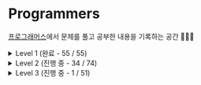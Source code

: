 # Programmers
[프로그래머스](https://programmers.co.kr/learn/challenges)에서 문제를 풀고 공부한 내용을 기록하는 공간 ✍🏻✨  

<details>
<summary> Level 1 (완료 - 55 / 55) </summary>
<div markdown='1'>  
<br>
  
| No. | Title | Type | Blog |
|:------:|:-----:|:----:|:----:|
| 01 | [x만큼 간격이 있는 n개 숫자](https://github.com/limeorange/Programmers_Algorithm/blob/main/Level%201/Lv1_01%20x%EB%A7%8C%ED%81%BC%20%EA%B0%84%EA%B2%A9%EC%9D%B4%20%EC%9E%88%EB%8A%94%20n%EA%B0%9C%20%EC%88%AB%EC%9E%90.ipynb) | 연습문제 | |
| 02 | [직사각형 별찍기](https://github.com/limeorange/Programmers_Algorithm/blob/main/Level%201/Lv1_02%20%EC%A7%81%EC%82%AC%EA%B0%81%ED%98%95%20%EB%B3%84%EC%B0%8D%EA%B8%B0.ipynb) | 연습문제 |
| 03 | [핸드폰 번호 가리기](https://github.com/limeorange/Programmers_Algorithm/blob/main/Level%201/Lv1_03%20%ED%95%B8%EB%93%9C%ED%8F%B0%20%EB%B2%88%ED%98%B8%20%EA%B0%80%EB%A6%AC%EA%B8%B0.ipynb) | 연습문제 |
| 04 | [행렬의 덧셈](https://github.com/limeorange/Programmers_Algorithm/blob/main/Level%201/Lv1_04%20%ED%96%89%EB%A0%AC%EC%9D%98%20%EB%8D%A7%EC%85%88.ipynb) | 연습문제 |
| 05 | [평균 구하기](https://github.com/limeorange/Programmers_Algorithm/blob/main/Level%201/Lv1_05%20%ED%8F%89%EA%B7%A0%20%EA%B5%AC%ED%95%98%EA%B8%B0.ipynb) | 연습문제 |
| 06 | [하샤드 수](https://github.com/limeorange/Programmers_Algorithm/blob/main/Level%201/Lv1_06%20%ED%95%98%EC%83%A4%EB%93%9C%20%EC%88%98.ipynb) | 연습문제 |
| 07 | [최대공약수와 최소공배수](https://github.com/limeorange/Programmers_Algorithm/blob/main/Level%201/Lv1_07%20%EC%B5%9C%EB%8C%80%EA%B3%B5%EC%95%BD%EC%88%98%EC%99%80%20%EC%B5%9C%EC%86%8C%EA%B3%B5%EB%B0%B0%EC%88%98.ipynb) | 연습문제 |
| 08 | [제일 작은 수 제거하기](https://github.com/limeorange/Programmers_Algorithm/blob/main/Level%201/Lv1_08%20%EC%A0%9C%EC%9D%BC%20%EC%9E%91%EC%9D%80%20%EC%88%98%20%EC%A0%9C%EA%B1%B0%ED%95%98%EA%B8%B0.ipynb) | 연습문제 |
| 09 | [정수 내림차순으로 배치하기](https://github.com/limeorange/Programmers_Algorithm/blob/main/Level%201/Lv1_09%20%EC%A0%95%EC%88%98%20%EB%82%B4%EB%A6%BC%EC%B0%A8%EC%88%9C%EC%9C%BC%EB%A1%9C%20%EB%B0%B0%EC%B9%98%ED%95%98%EA%B8%B0.ipynb) | 연습문제 |
| 10 | [콜라츠 추측](https://github.com/limeorange/Programmers_Algorithm/blob/main/Level%201/Lv1_10%20%EC%BD%9C%EB%9D%BC%EC%B8%A0%20%EC%B6%94%EC%B8%A1.ipynb) | 연습문제 |
| 11 | [정수 제곱근 판별](https://github.com/limeorange/Programmers_Algorithm/blob/main/Level%201/Lv1_11%20%EC%A0%95%EC%88%98%20%EC%A0%9C%EA%B3%B1%EA%B7%BC%20%ED%8C%90%EB%B3%84.ipynb) | 연습문제 |
| 12 | [자릿수 더하기](https://github.com/limeorange/Programmers_Algorithm/blob/main/Level%201/Lv1_12%20%EC%9E%90%EB%A6%BF%EC%88%98%20%EB%8D%94%ED%95%98%EA%B8%B0.ipynb) | 연습문제 |
| 13 | [짝수와 홀수](https://github.com/limeorange/Programmers_Algorithm/blob/main/Level%201/Lv1_13%20%EC%A7%9D%EC%88%98%EC%99%80%20%ED%99%80%EC%88%98.ipynb) | 연습문제 |
| 14 | [자연수 뒤집어 배열로 만들기](https://github.com/limeorange/Programmers_Algorithm/blob/main/Level%201/Lv1_14%20%EC%9E%90%EC%97%B0%EC%88%98%20%EB%92%A4%EC%A7%91%EC%96%B4%20%EB%B0%B0%EC%97%B4%EB%A1%9C%20%EB%A7%8C%EB%93%A4%EA%B8%B0.ipynb) | 연습문제 |
| 15 | [이상한 문자 만들기](https://github.com/limeorange/Programmers_Algorithm/blob/main/Level%201/Lv1_15%20%EC%9D%B4%EC%83%81%ED%95%9C%20%EB%AC%B8%EC%9E%90%20%EB%A7%8C%EB%93%A4%EA%B8%B0.ipynb) | 연습문제 |
| 16 | [약수의 합](https://github.com/limeorange/Programmers_Algorithm/blob/main/Level%201/Lv1_16%20%EC%95%BD%EC%88%98%EC%9D%98%20%ED%95%A9.ipynb) |  연습문제 |
| 17 | [문자열을 정수로 바꾸기](https://github.com/limeorange/Programmers_Algorithm/blob/main/Level%201/Lv1_17%20%EB%AC%B8%EC%9E%90%EC%97%B4%EC%9D%84%20%EC%A0%95%EC%88%98%EB%A1%9C%20%EB%B0%94%EA%BE%B8%EA%B8%B0.ipynb) | 연습문제 |
| 18 | [소수 찾기](https://github.com/limeorange/Programmers_Algorithm/blob/main/Level%201/Lv1_18%20%EC%86%8C%EC%88%98%20%EC%B0%BE%EA%B8%B0.ipynb) | 연습문제 |
| 19 | [수박수박수박수박수박수?](https://github.com/limeorange/Programmers_Algorithm/blob/main/Level%201/Lv1_19%20%EC%88%98%EB%B0%95%EC%88%98%EB%B0%95%EC%88%98%EB%B0%95%EC%88%98%EB%B0%95%EC%88%98%EB%B0%95%EC%88%98%3F.ipynb) | 연습문제 |
| 20 | [시저 암호](https://github.com/limeorange/Programmers_Algorithm/blob/main/Level%201/Lv1_20%20%EC%8B%9C%EC%A0%80%20%EC%95%94%ED%98%B8.ipynb) | 연습문제 |
| 21 | [문자열 다루기 기본](https://github.com/limeorange/Programmers_Algorithm/blob/main/Level%201/Lv1_21%20%EB%AC%B8%EC%9E%90%EC%97%B4%20%EB%8B%A4%EB%A3%A8%EA%B8%B0%20%EA%B8%B0%EB%B3%B8.ipynb) | 연습문제 |
| 22 | [서울에서 김서방 찾기](https://github.com/limeorange/Programmers_Algorithm/blob/main/Level%201/Lv1_22%20%EC%84%9C%EC%9A%B8%EC%97%90%EC%84%9C%20%EA%B9%80%EC%84%9C%EB%B0%A9%20%EC%B0%BE%EA%B8%B0.ipynb) | 연습문제 |
| 23 | [문자열 내 p와 y의 개수](https://github.com/limeorange/Programmers_Algorithm/blob/main/Level%201/Lv1_23%20%EB%AC%B8%EC%9E%90%EC%97%B4%20%EB%82%B4%20p%EC%99%80%20y%EC%9D%98%20%EA%B0%9C%EC%88%98.ipynb) | 연습문제 |
| 24 | [문자열 내림차순으로 배치하기](https://github.com/limeorange/Programmers_Algorithm/blob/main/Level%201/Lv1_24%20%EB%AC%B8%EC%9E%90%EC%97%B4%20%EB%82%B4%EB%A6%BC%EC%B0%A8%EC%88%9C%EC%9C%BC%EB%A1%9C%20%EB%B0%B0%EC%B9%98%ED%95%98%EA%B8%B0.ipynb) | 연습문제 |
| 25 | [두 정수 사이의 합](https://github.com/limeorange/Programmers_Algorithm/blob/main/Level%201/Lv1_25%20%EB%91%90%20%EC%A0%95%EC%88%98%20%EC%82%AC%EC%9D%B4%EC%9D%98%20%ED%95%A9.ipynb) | 연습문제 |
| 26 | [문자열 내 마음대로 정렬하기](https://github.com/limeorange/Programmers_Algorithm/blob/main/Level%201/Lv1_26%20%EB%AC%B8%EC%9E%90%EC%97%B4%20%EB%82%B4%20%EB%A7%88%EC%9D%8C%EB%8C%80%EB%A1%9C%20%EC%A0%95%EB%A0%AC%ED%95%98%EA%B8%B0.ipynb) | 연습문제 |
| 27 | [같은 숫자는 싫어](https://github.com/limeorange/Programmers_Algorithm/blob/main/Level%201/Lv1_27%20%EA%B0%99%EC%9D%80%20%EC%88%AB%EC%9E%90%EB%8A%94%20%EC%8B%AB%EC%96%B4.ipynb) | 연습문제 |
| 28 | [나누어 떨어지는 숫자 배열](https://github.com/limeorange/Programmers_Algorithm/blob/main/Level%201/Lv1_28%20%EB%82%98%EB%88%84%EC%96%B4%20%EB%96%A8%EC%96%B4%EC%A7%80%EB%8A%94%20%EC%88%AB%EC%9E%90%20%EB%B0%B0%EC%97%B4.ipynb) | 연습문제 |
| 29 | [가운데 글자 가져오기](https://github.com/limeorange/Programmers_Algorithm/blob/main/Level%201/Lv1_29%20%EA%B0%80%EC%9A%B4%EB%8D%B0%20%EA%B8%80%EC%9E%90%20%EA%B0%80%EC%A0%B8%EC%98%A4%EA%B8%B0.ipynb) | 연습문제 |
| 30 | [2016년](https://github.com/limeorange/Programmers_Algorithm/blob/main/Level%201/Lv1_30%202016%EB%85%84.ipynb) | 연습문제 |
| 31 | [나머지가 1이 되는 수 찾기](https://github.com/limeorange/Programmers_Algorithm/blob/main/Level%201/Lv1_31%20%EB%82%98%EB%A8%B8%EC%A7%80%EA%B0%80%201%EC%9D%B4%20%EB%90%98%EB%8A%94%20%EC%88%98%20%EC%B0%BE%EA%B8%B0.ipynb) | 월간 코드 챌린지 시즌3 |
| 32 | [두 개 뽑아서 더하기](https://github.com/limeorange/Programmers_Algorithm/blob/main/Level%201/Lv1_32%20%EB%91%90%20%EA%B0%9C%20%EB%BD%91%EC%95%84%EC%84%9C%20%EB%8D%94%ED%95%98%EA%B8%B0.ipynb) | 월간 코드 챌린지 시즌1 |
| 33 | [부족한 금액 계산하기](https://github.com/limeorange/Programmers_Algorithm/blob/main/Level%201/Lv1_33%20%EB%B6%80%EC%A1%B1%ED%95%9C%20%EA%B8%88%EC%95%A1%20%EA%B3%84%EC%82%B0%ED%95%98%EA%B8%B0.ipynb) | 위클리 챌린지 |
| 34 | [최소직사각형](https://github.com/limeorange/Programmers_Algorithm/blob/main/Level%201/Lv1_34%20%EC%B5%9C%EC%86%8C%EC%A7%81%EC%82%AC%EA%B0%81%ED%98%95.ipynb) | 위클리 챌린지 |
| 35 | [완주하지 못한 선수](https://github.com/limeorange/Programmers_Algorithm/blob/main/Level%201/Lv1_35%20%EC%99%84%EC%A3%BC%ED%95%98%EC%A7%80%20%EB%AA%BB%ED%95%9C%20%EC%84%A0%EC%88%98.ipynb) | 해시 |
| 36 | [약수의 개수와 덧셈](https://github.com/limeorange/Programmers_Algorithm/blob/main/Level%201/Lv1_36%20%EC%95%BD%EC%88%98%EC%9D%98%20%EA%B0%9C%EC%88%98%EC%99%80%20%EB%8D%A7%EC%85%88.ipynb) | 월간 코드 챌린지 시즌2 |
| 37 | [음양 더하기](https://github.com/limeorange/Programmers_Algorithm/blob/main/Level%201/Lv1_37%20%EC%9D%8C%EC%96%91%20%EB%8D%94%ED%95%98%EA%B8%B0.ipynb) | 월간 코드 챌린지 시즌2 |
| 38 | [K번째수](https://github.com/limeorange/Programmers_Algorithm/blob/main/Level%201/Lv1_38%20K%EB%B2%88%EC%A7%B8%EC%88%98.ipynb) | 정렬 |
| 39 | [없는 숫자 더하기](https://github.com/limeorange/Programmers_Algorithm/blob/main/Level%201/Lv1_39%20%EC%97%86%EB%8A%94%20%EC%88%AB%EC%9E%90%20%EB%8D%94%ED%95%98%EA%B8%B0.ipynb) | 월간 코드 챌린지 시즌3 |
| 40 | [소수 만들기](https://github.com/limeorange/Programmers_Algorithm/blob/main/Level%201/Lv1_40%20%EC%86%8C%EC%88%98%20%EB%A7%8C%EB%93%A4%EA%B8%B0.ipynb) | Summer/Winter Coding(~2018) |
| 41 | [체육복](https://github.com/limeorange/Programmers_Algorithm/blob/main/Level%201/Lv1_41%20%EC%B2%B4%EC%9C%A1%EB%B3%B5.ipynb) | 탐욕법(Greedy) | 
| 42 | [신규 아이디 추천](https://github.com/limeorange/Programmers_Algorithm/blob/main/Level%201/Lv1_42%20%EC%8B%A0%EA%B7%9C%20%EC%95%84%EC%9D%B4%EB%94%94%20%EC%B6%94%EC%B2%9C.ipynb) | 2021 KAKAO BLIND RECRUITMENT |
| 43 | [숫자 문자열과 영단어](https://github.com/limeorange/Programmers_Algorithm/blob/main/Level%201/Lv1_43%20%EC%88%AB%EC%9E%90%20%EB%AC%B8%EC%9E%90%EC%97%B4%EA%B3%BC%20%EC%98%81%EB%8B%A8%EC%96%B4.ipynb) | 2021 카카오 채용연계형 인턴십 |
| 44 | [내적](https://github.com/limeorange/Programmers_Algorithm/blob/main/Level%201/Lv1_44%20%EB%82%B4%EC%A0%81.ipynb) | 월간 코드 챌린지 시즌1 |
| 45 | [모의고사](https://github.com/limeorange/Programmers_Algorithm/blob/main/Level%201/Lv1_45%20%EB%AA%A8%EC%9D%98%EA%B3%A0%EC%82%AC.ipynb) | 완전탐색 |
| 46 | [폰켓몬](https://github.com/limeorange/Programmers_Algorithm/blob/main/Level%201/Lv1_46%20%ED%8F%B0%EC%BC%93%EB%AA%AC.ipynb) | 찾아라 프로그래밍 마에스터 |
| 47 | [예산](https://github.com/limeorange/Programmers_Algorithm/blob/main/Level%201/Lv1_47%20%EC%98%88%EC%82%B0.ipynb) | Summer/Winter Coding(~2018) |
| 48 | [신고 결과 받기](https://github.com/limeorange/Programmers_Algorithm/blob/main/Level%201/Lv1_48%20%EC%8B%A0%EA%B3%A0%20%EA%B2%B0%EA%B3%BC%20%EB%B0%9B%EA%B8%B0.ipynb) | 2022 KAKAO BLIND RECRUITMENT |
| 49 | [실패율](https://github.com/limeorange/Programmers_Algorithm/blob/main/Level%201/Lv1_49%20%EC%8B%A4%ED%8C%A8%EC%9C%A8.ipynb) | 2019 KAKAO BLIND RECRUITMENT |
| 50 | [크레인 인형뽑기 게임](https://github.com/limeorange/Programmers_Algorithm/blob/main/Level%201/Lv1_50%20%ED%81%AC%EB%A0%88%EC%9D%B8%20%EC%9D%B8%ED%98%95%EB%BD%91%EA%B8%B0%20%EA%B2%8C%EC%9E%84.ipynb) | 2019 카카오 개발자 겨울 인턴십 |
| 51 | [[1차] 다트 게임](https://github.com/limeorange/Programmers_Algorithm/blob/main/Level%201/Lv1_51%20%5B1%EC%B0%A8%5D%20%EB%8B%A4%ED%8A%B8%20%EA%B2%8C%EC%9E%84.ipynb) | 2018 KAKAO BLIND RECRUITMENT |
| 52 | [로또의 최고 순위와 최저 순위](https://github.com/limeorange/Programmers_Algorithm/blob/main/Level%201/Lv1_52%20%EB%A1%9C%EB%98%90%EC%9D%98%20%EC%B5%9C%EA%B3%A0%20%EC%88%9C%EC%9C%84%EC%99%80%20%EC%B5%9C%EC%A0%80%20%EC%88%9C%EC%9C%84.ipynb) | 2021 Dev-Matching: 웹 백엔드 개발자(상반기) |
| 53 | [키패드 누르기](https://github.com/limeorange/Programmers_Algorithm/blob/main/Level%201/Lv1_53%20%ED%82%A4%ED%8C%A8%EB%93%9C%20%EB%88%84%EB%A5%B4%EA%B8%B0.ipynb) | 2020 카카오 인턴십 |
| 54 | [3진법 뒤집기](https://github.com/limeorange/Programmers_Algorithm/blob/main/Level%201/Lv1_54%203%EC%A7%84%EB%B2%95%20%EB%92%A4%EC%A7%91%EA%B8%B0.ipynb) | 월간 코드 챌린지 시즌1 |
| 55 | [[1차] 비밀지도](https://github.com/limeorange/Programmers_Algorithm/blob/main/Level%201/Lv1_55%20%5B1%EC%B0%A8%5D%20%EB%B9%84%EB%B0%80%EC%A7%80%EB%8F%84.ipynb) | 2018 KAKAO BLIND RECRUITMENT |

  </div>
</details>


<details>
<summary> Level 2 (진행 중 - 34 / 74) </summary>
<div markdown='1'>  
<br>
  
| No. | Title | Type | Blog |
|:------:|:-----:|:----:|:----:|
| 01 | [최솟값 만들기](https://github.com/limeorange/Programmers_Algorithm/blob/main/Level%202/Lv2_01%20%EC%B5%9C%EC%86%9F%EA%B0%92%20%EB%A7%8C%EB%93%A4%EA%B8%B0.ipynb) | 연습문제 | [🍋](https://velog.io/@limeorange/%ED%94%84%EB%A1%9C%EA%B7%B8%EB%9E%98%EB%A8%B8%EC%8A%A4-Python-%EC%B5%9C%EC%86%9F%EA%B0%92-%EB%A7%8C%EB%93%A4%EA%B8%B0) |
| 02 | [행렬의 곱셈](https://github.com/limeorange/Programmers_Algorithm/blob/main/Level%202/Lv2_02%20%ED%96%89%EB%A0%AC%EC%9D%98%20%EA%B3%B1%EC%85%88.ipynb) | 연습문제 | [🍋](https://velog.io/@limeorange/%ED%94%84%EB%A1%9C%EA%B7%B8%EB%9E%98%EB%A8%B8%EC%8A%A4-Python-%ED%96%89%EB%A0%AC%EC%9D%98-%EA%B3%B1%EC%85%88) |
| 03 | [최댓값과 최솟값](https://github.com/limeorange/Programmers_Algorithm/blob/main/Level%202/Lv2_03%20%EC%B5%9C%EB%8C%93%EA%B0%92%EA%B3%BC%20%EC%B5%9C%EC%86%9F%EA%B0%92.ipynb) | 연습문제 | [🍋](https://velog.io/@limeorange/%ED%94%84%EB%A1%9C%EA%B7%B8%EB%9E%98%EB%A8%B8%EC%8A%A4-Python-%EC%B5%9C%EB%8C%93%EA%B0%92%EA%B3%BC-%EC%B5%9C%EC%86%9F%EA%B0%92) |
| 04 | [N개의 최소공배수](https://github.com/limeorange/Programmers_Algorithm/blob/main/Level%202/Lv2_04%20N%EA%B0%9C%EC%9D%98%20%EC%B5%9C%EC%86%8C%EA%B3%B5%EB%B0%B0%EC%88%98.ipynb) | 연습문제 | [🍋](https://velog.io/@limeorange/%ED%94%84%EB%A1%9C%EA%B7%B8%EB%9E%98%EB%A8%B8%EC%8A%A4-Python-N%EA%B0%9C%EC%9D%98-%EC%B5%9C%EC%86%8C%EA%B3%B5%EB%B0%B0%EC%88%98) |
| 05 | [JadenCase 문자열 만들기](https://github.com/limeorange/Programmers_Algorithm/blob/main/Level%202/Lv2_05%20JadenCase%20%EB%AC%B8%EC%9E%90%EC%97%B4%20%EB%A7%8C%EB%93%A4%EA%B8%B0.ipynb) | 연습문제 | [🍋](https://velog.io/@limeorange/%ED%94%84%EB%A1%9C%EA%B7%B8%EB%9E%98%EB%A8%B8%EC%8A%A4-Python-JadenCase-%EB%AC%B8%EC%9E%90%EC%97%B4-%EB%A7%8C%EB%93%A4%EA%B8%B0) |
| 06 | [숫자의 표현](https://github.com/limeorange/Programmers_Algorithm/blob/main/Level%202/Lv2_06%20%EC%88%AB%EC%9E%90%EC%9D%98%20%ED%91%9C%ED%98%84.ipynb) | 연습문제 | [🍋](https://velog.io/@limeorange/%ED%94%84%EB%A1%9C%EA%B7%B8%EB%9E%98%EB%A8%B8%EC%8A%A4-Python-%EC%88%AB%EC%9E%90%EC%9D%98-%ED%91%9C%ED%98%84) |
| 07 | [모음 사전](https://github.com/limeorange/Programmers_Algorithm/blob/main/Level%202/Lv2_07%20%EB%AA%A8%EC%9D%8C%20%EC%82%AC%EC%A0%84.ipynb) | 위클리 챌린지 | [🍋](https://velog.io/@limeorange/%ED%94%84%EB%A1%9C%EA%B7%B8%EB%9E%98%EB%A8%B8%EC%8A%A4-Python-dky9qcpp) |
| 08 | [올바른 괄호](https://github.com/limeorange/Programmers_Algorithm/blob/main/Level%202/Lv2_08%20%EC%98%AC%EB%B0%94%EB%A5%B8%20%EA%B4%84%ED%98%B8.ipynb) | 연습문제 | [🍋](https://velog.io/@limeorange/%ED%94%84%EB%A1%9C%EA%B7%B8%EB%9E%98%EB%A8%B8%EC%8A%A4-Python-%EC%98%AC%EB%B0%94%EB%A5%B8-%EA%B4%84%ED%98%B8) |
| 09 | [오픈채팅방](https://github.com/limeorange/Programmers_Algorithm/blob/main/Level%202/Lv2_09%20%EC%98%A4%ED%94%88%EC%B1%84%ED%8C%85%EB%B0%A9.ipynb) | 2019 KAKAO BLIND RECRUITMENT | [🍋](https://velog.io/@limeorange/%ED%94%84%EB%A1%9C%EA%B7%B8%EB%9E%98%EB%A8%B8%EC%8A%A4-Python-%EC%98%A4%ED%94%88%EC%B1%84%ED%8C%85%EB%B0%A9) |
| 10 | [기능 개발](https://github.com/limeorange/Programmers_Algorithm/blob/main/Level%202/Lv2_10%20%EA%B8%B0%EB%8A%A5%20%EA%B0%9C%EB%B0%9C.ipynb) | 스택/큐 | [🍋](https://velog.io/@limeorange/%ED%94%84%EB%A1%9C%EA%B7%B8%EB%9E%98%EB%A8%B8%EC%8A%A4-Python-%EA%B8%B0%EB%8A%A5-%EA%B0%9C%EB%B0%9C) |
| 11 | [수식 최대화](https://github.com/limeorange/Programmers_Algorithm/blob/main/Level%202/Lv2_11%20%EC%88%98%EC%8B%9D%20%EC%B5%9C%EB%8C%80%ED%99%94.ipynb) | 2020 카카오 인턴십 | [🍋](https://velog.io/@limeorange/%ED%94%84%EB%A1%9C%EA%B7%B8%EB%9E%98%EB%A8%B8%EC%8A%A4-Python-%EC%88%98%EC%8B%9D-%EC%B5%9C%EB%8C%80%ED%99%94) |
| 12 | [[1차] 뉴스 클러스터링](https://github.com/limeorange/Programmers_Algorithm/blob/main/Level%202/Lv2_12%20%5B1%EC%B0%A8%5D%20%EB%89%B4%EC%8A%A4%20%ED%81%B4%EB%9F%AC%EC%8A%A4%ED%84%B0%EB%A7%81.ipynb) | 2018 KAKAO BLIND RECRUITMENT | [🍋](https://velog.io/@limeorange/%ED%94%84%EB%A1%9C%EA%B7%B8%EB%9E%98%EB%A8%B8%EC%8A%A4-Python-1%EC%B0%A8-%EB%89%B4%EC%8A%A4-%ED%81%B4%EB%9F%AC%EC%8A%A4%ED%84%B0%EB%A7%81) |
| 13 | [다음 큰 숫자](https://github.com/limeorange/Programmers_Algorithm/blob/main/Level%202/Lv2_13%20%EB%8B%A4%EC%9D%8C%20%ED%81%B0%20%EC%88%AB%EC%9E%90.ipynb) | 연습문제 | [🍋](https://velog.io/@limeorange/%ED%94%84%EB%A1%9C%EA%B7%B8%EB%9E%98%EB%A8%B8%EC%8A%A4-Python-%EB%8B%A4%EC%9D%8C-%ED%81%B0-%EC%88%AB%EC%9E%90) |
| 14 | [피보나치 수](https://github.com/limeorange/Programmers_Algorithm/blob/main/Level%202/Lv2_14%20%ED%94%BC%EB%B3%B4%EB%82%98%EC%B9%98%20%EC%88%98.ipynb) | 연습문제 | [🍋]() |
| 15 | [피로도](https://github.com/limeorange/Programmers_Algorithm/blob/main/Level%202/Lv2_15%20%ED%94%BC%EB%A1%9C%EB%8F%84.ipynb) | 위클리 챌린지 | [🍋]() |
| 16 | [스킬트리](https://github.com/limeorange/Programmers_Algorithm/blob/main/Level%202/Lv2_16%20%EC%8A%A4%ED%82%AC%ED%8A%B8%EB%A6%AC.ipynb) | Summer/Winter Coding(~2018) | [🍋]() |
| 17 | [전화번호 목록](https://github.com/limeorange/Programmers_Algorithm/blob/main/Level%202/Lv2_17%20%EC%A0%84%ED%99%94%EB%B2%88%ED%98%B8%20%EB%AA%A9%EB%A1%9D.ipynb) | 해시 | [🍋]() |
| 18 | [가장 큰 수](https://github.com/limeorange/Programmers_Algorithm/blob/main/Level%202/Lv2_18%20%EA%B0%80%EC%9E%A5%20%ED%81%B0%20%EC%88%98.ipynb) | 정렬 | [🍋]() |
| 19 | [영어 끝말잇기](https://github.com/limeorange/Programmers_Algorithm/blob/main/Level%202/Lv2_19%20%EC%98%81%EC%96%B4%20%EB%81%9D%EB%A7%90%EC%9E%87%EA%B8%B0.ipynb) | Summer/Winter Coding(~2018) | [🍋]() |
| 20 | [위장](https://github.com/limeorange/Programmers_Algorithm/blob/main/Level%202/Lv2_20%20%EC%9C%84%EC%9E%A5.ipynb) | 해시 | [🍋]() |
| 21 | [메뉴 리뉴얼](https://github.com/limeorange/Programmers_Algorithm/blob/main/Level%202/Lv2_21%20%EB%A9%94%EB%89%B4%20%EB%A6%AC%EB%89%B4%EC%96%BC.ipynb) | 2021 KAKAO BLIND RECRUITMENT | [🍋]() |
| 22 | [소수 찾기](https://github.com/limeorange/Programmers_Algorithm/blob/main/Level%202/Lv2_22%20%EC%86%8C%EC%88%98%20%EC%B0%BE%EA%B8%B0.ipynb) | 완전탐색 | [🍋]() |
| 23 | [카펫](https://github.com/limeorange/Programmers_Algorithm/blob/main/Level%202/Lv2_23%20%EC%B9%B4%ED%8E%AB.ipynb) | 완전탐색 | [🍋]() |
| 24 | [H-Index](https://github.com/limeorange/Programmers_Algorithm/blob/main/Level%202/Lv2_24%20H-Index.ipynb) | 정렬 | [🍋]() |
| 25 | [더 맵게](https://github.com/limeorange/Programmers_Algorithm/blob/main/Level%202/Lv2_25%20%EB%8D%94%20%EB%A7%B5%EA%B2%8C.ipynb) | 힙(Heap) | [🍋]() |
| 26 | [[3차] 파일명 정렬](https://github.com/limeorange/Programmers_Algorithm/blob/main/Level%202/Lv2_26%20%5B3%EC%B0%A8%5D%20%ED%8C%8C%EC%9D%BC%EB%AA%85%20%EC%A0%95%EB%A0%AC.ipynb) | 2018 KAKAO BLIND RECRUITMENT | [🍋]() |
| 27 | [[1차] 프렌즈4블록](https://github.com/limeorange/Programmers_Algorithm/blob/main/Level%202/Lv2_27%20%5B1%EC%B0%A8%5D%20%ED%94%84%EB%A0%8C%EC%A6%884%EB%B8%94%EB%A1%9D.ipynb) | 2018 KAKAO BLIND RECRUITMENT | [🍋]() |
| 28 | [다리를 지나는 트럭](https://github.com/limeorange/Programmers_Algorithm/blob/main/Level%202/Lv2_28%20%EB%8B%A4%EB%A6%AC%EB%A5%BC%20%EC%A7%80%EB%82%98%EB%8A%94%20%ED%8A%B8%EB%9F%AD.ipynb) | 스택/큐 | [🍋]() |
| 29 | [줄 서는 방법](https://github.com/limeorange/Programmers_Algorithm/blob/main/Level%202/Lv2_29%20%EC%A4%84%20%EC%84%9C%EB%8A%94%20%EB%B0%A9%EB%B2%95.ipynb) | 연습문제 | [🍋]() |
| 30 | [프린터](https://github.com/limeorange/Programmers_Algorithm/blob/main/Level%202/Lv2_30%20%ED%94%84%EB%A6%B0%ED%84%B0.ipynb) | 스택/큐 | [🍋]() |
| 31 | [멀리 뛰기](https://github.com/limeorange/Programmers_Algorithm/blob/main/Level%202/Lv2_31%20%EB%A9%80%EB%A6%AC%20%EB%9B%B0%EA%B8%B0.ipynb) | 연습문제 | [🍋]() |
| 32 | [구명보트](https://github.com/limeorange/Programmers_Algorithm/blob/main/Level%202/Lv2_32%20%EA%B5%AC%EB%AA%85%EB%B3%B4%ED%8A%B8.ipynb) | 탐욕법(Greedy) | [🍋]() |
| 33 | [주식가격](https://github.com/limeorange/Programmers_Algorithm/blob/main/Level%202/Lv2_33%20%EC%A3%BC%EC%8B%9D%EA%B0%80%EA%B2%A9.ipynb) | 스택/큐 | [🍋]() |
| 34 | [큰 수 만들기](https://github.com/limeorange/Programmers_Algorithm/blob/main/Level%202/Lv2_34%20%ED%81%B0%20%EC%88%98%20%EB%A7%8C%EB%93%A4%EA%B8%B0.ipynb) | 탐욕법(Greedy) | [🍊](https://velog.io/@limeorange/%ED%94%84%EB%A1%9C%EA%B7%B8%EB%9E%98%EB%A8%B8%EC%8A%A4Python-x%EB%A7%8C%ED%81%BC-%EA%B0%84%EA%B2%A9%EC%9D%B4-%EC%9E%88%EB%8A%94-n%EA%B0%9C-%EC%88%AB%EC%9E%90-84mkrvun) |
| 35 |  |  |  |
| 36 |  |  |  |
| 37 |  |  |  |
| 38 |  |  |  |
  
  </div>
</details>

<details>
<summary> Level 3 (진행 중 - 1 / 51) </summary>
<div markdown='1'>  
<br>
  
| No. | Title | Type | Blog |
|:------:|:-----:|:----:|:----:|
| 01 | [보석 쇼핑](https://github.com/limeorange/Programmers_Algorithm/blob/main/Level%203/Lv3_01%20%EB%B3%B4%EC%84%9D%20%EC%87%BC%ED%95%91.ipynb) | 2020 카카오 인턴십 ||

 </div>
</details>
